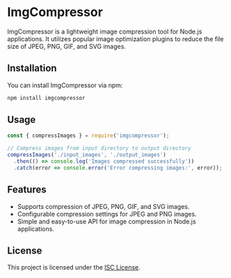 # ImgCompressor

ImgCompressor is a lightweight image compression tool for Node.js applications. It utilizes popular image optimization plugins to reduce the file size of JPEG, PNG, GIF, and SVG images.

## Installation

You can install ImgCompressor via npm:

```bash
npm install imgcompressor
```

## Usage

```javascript
const { compressImages } = require('imgcompressor');

// Compress images from input directory to output directory
compressImages('./input_images', './output_images')
  .then(() => console.log('Images compressed successfully'))
  .catch(error => console.error('Error compressing images:', error));
```

## Features

- Supports compression of JPEG, PNG, GIF, and SVG images.
- Configurable compression settings for JPEG and PNG images.
- Simple and easy-to-use API for image compression in Node.js applications.

## License

This project is licensed under the [ISC License](https://opensource.org/licenses/ISC).
